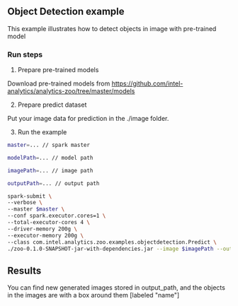 ## Object Detection example
This example illustrates how to detect objects in image with pre-trained model

### Run steps
1. Prepare pre-trained models

Download pre-trained models from https://github.com/intel-analytics/analytics-zoo/tree/master/models

2. Prepare predict dataset

Put your image data for prediction in the ./image folder.

3. Run the example

```bash
master=... // spark master

modelPath=... // model path

imagePath=... // image path

outputPath=... // output path

spark-submit \
--verbose \
--master $master \
--conf spark.executor.cores=1 \
--total-executor-cores 4 \
--driver-memory 200g \
--executor-memory 200g \
--class com.intel.analytics.zoo.examples.objectdetection.Predict \
./zoo-0.1.0-SNAPSHOT-jar-with-dependencies.jar --image $imagePath --output $outputPath --model $modelPath --partition 4
```

## Results
You can find new generated images stored in output_path, and the objects in the images are with a box around them [labeled "name"]